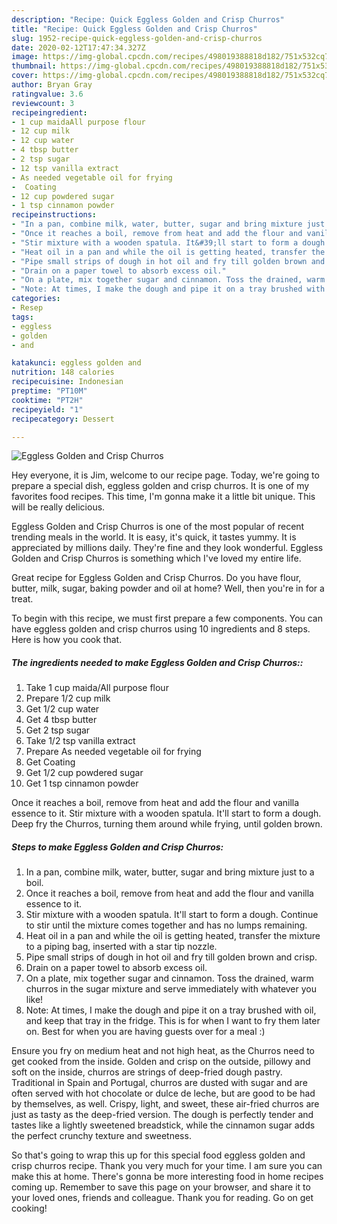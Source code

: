 ```yaml
---
description: "Recipe: Quick Eggless Golden and Crisp Churros"
title: "Recipe: Quick Eggless Golden and Crisp Churros"
slug: 1952-recipe-quick-eggless-golden-and-crisp-churros
date: 2020-02-12T17:47:34.327Z
image: https://img-global.cpcdn.com/recipes/498019388818d182/751x532cq70/eggless-golden-and-crisp-churros-recipe-main-photo.jpg
thumbnail: https://img-global.cpcdn.com/recipes/498019388818d182/751x532cq70/eggless-golden-and-crisp-churros-recipe-main-photo.jpg
cover: https://img-global.cpcdn.com/recipes/498019388818d182/751x532cq70/eggless-golden-and-crisp-churros-recipe-main-photo.jpg
author: Bryan Gray
ratingvalue: 3.6
reviewcount: 3
recipeingredient:
- 1 cup maidaAll purpose flour
- 12 cup milk
- 12 cup water
- 4 tbsp butter
- 2 tsp sugar
- 12 tsp vanilla extract
- As needed vegetable oil for frying
-  Coating
- 12 cup powdered sugar
- 1 tsp cinnamon powder
recipeinstructions:
- "In a pan, combine milk, water, butter, sugar and bring mixture just to a boil."
- "Once it reaches a boil, remove from heat and add the flour and vanilla essence to it."
- "Stir mixture with a wooden spatula. It&#39;ll start to form a dough. Continue to stir until the mixture comes together and has no lumps remaining."
- "Heat oil in a pan and while the oil is getting heated, transfer the mixture to a piping bag, inserted with a star tip nozzle."
- "Pipe small strips of dough in hot oil and fry till golden brown and crisp."
- "Drain on a paper towel to absorb excess oil."
- "On a plate, mix together sugar and cinnamon. Toss the drained, warm churros in the sugar mixture and serve immediately with whatever you like!"
- "Note: At times, I make the dough and pipe it on a tray brushed with oil, and keep that tray in the fridge. This is for when I want to fry them later on. Best for when you are having guests over for a meal :)"
categories:
- Resep
tags:
- eggless
- golden
- and

katakunci: eggless golden and
nutrition: 148 calories
recipecuisine: Indonesian
preptime: "PT10M"
cooktime: "PT2H"
recipeyield: "1"
recipecategory: Dessert

---
```



![Eggless Golden and Crisp Churros](https://img-global.cpcdn.com/recipes/498019388818d182/751x532cq70/eggless-golden-and-crisp-churros-recipe-main-photo.jpg)

Hey everyone, it is Jim, welcome to our recipe page. Today, we're going to prepare a special dish, eggless golden and crisp churros. It is one of my favorites food recipes. This time, I'm gonna make it a little bit unique. This will be really delicious.

Eggless Golden and Crisp Churros is one of the most popular of recent trending meals in the world. It is easy, it's quick, it tastes yummy. It is appreciated by millions daily. They're fine and they look wonderful. Eggless Golden and Crisp Churros is something which I've loved my entire life.

Great recipe for Eggless Golden and Crisp Churros. Do you have flour, butter, milk, sugar, baking powder and oil at home? Well, then you&#39;re in for a treat.


To begin with this recipe, we must first prepare a few components. You can have eggless golden and crisp churros using 10 ingredients and 8 steps. Here is how you cook that.

##### The ingredients needed to make Eggless Golden and Crisp Churros::

1. Take 1 cup maida/All purpose flour
1. Prepare 1/2 cup milk
1. Get 1/2 cup water
1. Get 4 tbsp butter
1. Get 2 tsp sugar
1. Take 1/2 tsp vanilla extract
1. Prepare As needed vegetable oil for frying
1. Get  Coating
1. Get 1/2 cup powdered sugar
1. Get 1 tsp cinnamon powder


Once it reaches a boil, remove from heat and add the flour and vanilla essence to it. Stir mixture with a wooden spatula. It&#39;ll start to form a dough. Deep fry the Churros, turning them around while frying, until golden brown. 

##### Steps to make Eggless Golden and Crisp Churros:

1. In a pan, combine milk, water, butter, sugar and bring mixture just to a boil.
1. Once it reaches a boil, remove from heat and add the flour and vanilla essence to it.
1. Stir mixture with a wooden spatula. It&#39;ll start to form a dough. Continue to stir until the mixture comes together and has no lumps remaining.
1. Heat oil in a pan and while the oil is getting heated, transfer the mixture to a piping bag, inserted with a star tip nozzle.
1. Pipe small strips of dough in hot oil and fry till golden brown and crisp.
1. Drain on a paper towel to absorb excess oil.
1. On a plate, mix together sugar and cinnamon. Toss the drained, warm churros in the sugar mixture and serve immediately with whatever you like!
1. Note: At times, I make the dough and pipe it on a tray brushed with oil, and keep that tray in the fridge. This is for when I want to fry them later on. Best for when you are having guests over for a meal :)


Ensure you fry on medium heat and not high heat, as the Churros need to get cooked from the inside. Golden and crisp on the outside, pillowy and soft on the inside, churros are strings of deep-fried dough pastry. Traditional in Spain and Portugal, churros are dusted with sugar and are often served with hot chocolate or dulce de leche, but are good to be had by themselves, as well. Crispy, light, and sweet, these air-fried churros are just as tasty as the deep-fried version. The dough is perfectly tender and tastes like a lightly sweetened breadstick, while the cinnamon sugar adds the perfect crunchy texture and sweetness. 

So that's going to wrap this up for this special food eggless golden and crisp churros recipe. Thank you very much for your time. I am sure you can make this at home. There's gonna be more interesting food in home recipes coming up. Remember to save this page on your browser, and share it to your loved ones, friends and colleague. Thank you for reading. Go on get cooking!
